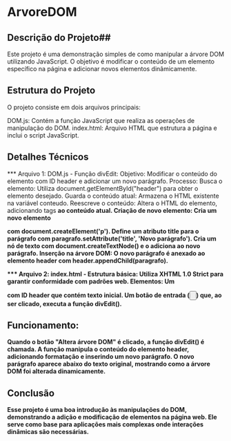 # ArvoreDOM

## Descrição do Projeto##
Este projeto é uma demonstração simples de como manipular a árvore DOM utilizando JavaScript. O objetivo é modificar o conteúdo de um elemento específico na página e adicionar novos elementos dinâmicamente.

## Estrutura do Projeto 
O projeto consiste em dois arquivos principais:

DOM.js: Contém a função JavaScript que realiza as operações de manipulação do DOM.
index.html: Arquivo HTML que estrutura a página e inclui o script JavaScript.

## Detalhes Técnicos

*** Arquivo 1: DOM.js - 
Função divEdit:
Objetivo: Modificar o conteúdo do elemento com ID header e adicionar um novo parágrafo.
Processo:
Busca o elemento: Utiliza document.getElementById("header") para obter o elemento desejado.
Guarda o conteúdo atual: Armazena o HTML existente na variável conteudo.
Reescreve o conteúdo: Altera o HTML do elemento, adicionando tags <strong> ao conteúdo atual.
Criação de novo elemento:
Cria um novo elemento <p> com document.createElement('p').
Define um atributo title para o parágrafo com paragrafo.setAttribute('title', 'Novo parágrafo').
Cria um nó de texto com document.createTextNode() e o adiciona ao novo parágrafo.
Inserção na árvore DOM: O novo parágrafo é anexado ao elemento header com header.appendChild(paragrafo).

*** Arquivo 2: index.html - 
Estrutura básica: Utiliza XHTML 1.0 Strict para garantir conformidade com padrões web.
Elementos:
Um <div> com ID header que contém texto inicial.
Um botão de entrada (<input type="button">) que, ao ser clicado, executa a função divEdit().

## Funcionamento: 
Quando o botão "Altera árvore DOM" é clicado, a função divEdit() é chamada.
A função manipula o conteúdo do elemento header, adicionando formatação e inserindo um novo parágrafo.
O novo parágrafo aparece abaixo do texto original, mostrando como a árvore DOM foi alterada dinamicamente.


## Conclusão
Esse projeto é uma boa introdução às manipulações do DOM, demonstrando a adição e modificação de elementos na página web. Ele serve como base para aplicações mais complexas onde interações dinâmicas são necessárias.
